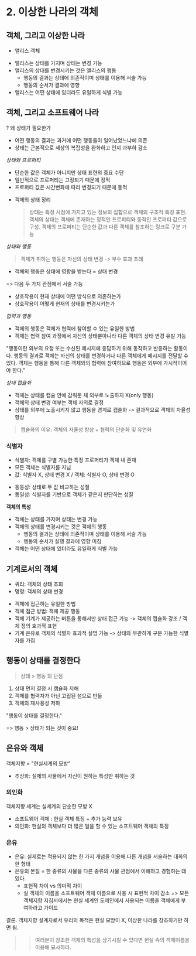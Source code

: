 # 2. 이상한 나라의 객체

## 객체, 그리고 이상한 나라

- 앨리스 객체

* 앨리스는 상태를 가지며 상태는 변경 가능
* 앨리스의 상태를 변경시키는 것은 앨리스의 행동
  - 행동의 결과는 상태에 의존적이며 상태를 이용해 서술 가능
  - 행동의 순서가 결과에 영향
* 앨리스는 어떤 상태에 있더라도 유일하게 식별 가능

## 객체, 그리고 소프트웨어 나라

? 왜 상태가 필요한가

- 어떤 행동의 결과는 과거에 어떤 행동들이 일어났었느냐에 의존
- 상태는 근본적으로 세상의 복잡성을 완화하고 인지 과부하 감소

_상태와 프로퍼티_

- 단순한 값은 객체가 아니지만 상태 표현의 중요 수단
- 일반적으로 프로퍼티는 고정되기 때문에 정적
- 프로퍼티 값은 시간변화에 따라 변경되기 때문에 동적

* 객체의 상태 정리
  > 상태는 특정 시점에 가지고 있는 정보의 집합으로 객체의 구조적 특징 표현. 객체의 상태는 객체에 존재하는 정적인 프로퍼티와 동적인 프로퍼티 값으로 구성. 객체의 프로퍼티는 단순한 값과 다른 객체를 참조하는 링크로 구분 가능

_상태와 행동_

> 객체가 취하는 행동은 자신의 상태 변경 -> 부수 효과 초래

- 객체의 행동은 상태에 영향을 받는다 = 상태 변경

=> 다음 두 가지 관점에서 서술 가능

- 상호작용이 현재 상태에 어떤 방식으로 의존하는가
- 상호작용이 어떻게 현재의 상태를 변경시키는가

_협력과 행동_

- 객체의 행동은 객체가 협력에 참여할 수 있는 유일한 방법
- 객체는 협력 참여 과정에서 자신의 상태뿐아니라 다른 객체의 상태 변경 유발 가능

"행동이란 외부의 요청 또는 수신된 메시지에 응답하기 위해 동작하고 반응하는 활동이다. 행동의 결과로 객체는 자신의 상태를 변경하거나 다른 객체에게 메시지를 전달할 수 있다. 객체는 행동을 통해 다른 객체와의 협력에 참여하므로 행동은 외부에 가시적이어야 한다."

_상태 캡슐화_

- 객체는 상태를 캡슐 안에 감춰둔 채 외부로 노출하지 X(only 행동)
- 객체의 상태 변경 여부는 객체 자의로 결정
- 상태를 외부에 노출시키지 않고 행동을 경계로 캡슐화 -> 결과적으로 객체의 자율성 향상

> 캡슐화의 이유: 객체의 자율성 향상 + 협력의 단순화 및 유연화

### 식별자

- 식별자: 객체를 구별 가능한 특정 프로퍼티가 객체 내 존재
- 모든 객체는 식별자를 지님
- 값: 식별자 X, 상태 변경 X / 객체: 식별자 O, 상태 변경 O

* 동등성: 상태로 두 값 비교하는 성질
* 동일성: 식별자를 기반으로 객체가 같은지 판단하는 성질

**객체의 특성**

- 객체는 상태를 가지며 상태는 변경 가능
- 객체의 상태를 변경시키는 것은 객체의 행동
  - 행동의 결과는 상태에 의존적이며 상태를 이용해 서술 가능
  - 행동의 순서가 실행 결과에 영향 미침
- 객체는 어떤 상태에 있더라도 유일하게 식별 가능

## 기계로서의 객체

- 쿼리: 객체의 상태 조회
- 명령: 객체의 상태 변경

* 객체에 접근하는 유일한 방법
* 객체 접근 방법: 객체 제공 행동
* 객체 기계가 제공하는 버튼을 통해서만 상태 접근 가능 -> 객체의 캡슐화 강조 / 객체 정의 효과적 표현
* 기계 은유로 객체의 식별자 효과적 설명 가능 -> 상태와 무관하게 구분 가능한 식별자를 가짐

## 행동이 상태를 결정한다

> 상태 > 행동 의 단점

1. 상태 먼저 결정 시 캡슐화 저해
2. 객체를 협력자가 아닌 고립된 섬으로 만듦
3. 객체의 재사용성 저하

"행동이 상태를 결정한다."

=> 행동 > 상태가 되는 것이 중요!

## 은유와 객체

객체지향 = "현실세계의 모방"

- 추상화: 실제의 사물에서 자신이 원하는 특성만 취하는 것

### 의인화

객체지향 세계는 실세계의 단순한 모방 X

- 소프트웨어 객체 : 현실 객체 특징 + 추가 능력 보유
- 의인화: 현실의 객체보다 더 많은 일을 할 수 있는 소프트웨어 객체의 특징

### 은유

- 은유: 실제로는 적용되지 않는 한 가지 개념을 이용해 다른 개념을 서술하는 대화의 한 형태
- 은유의 본질 = 한 종류의 사물을 다른 종류의 사물 관점에서 이해하고 경험하는 데 있다.
  - 표현적 차이 vs 의미적 차이
  - 실 객체의 이름을 소프트웨어 객체 이름으로 사용 시 표현적 차이 감소
    => 모든 객체지향 지침서에서는 현실 세계인 도메인에서 사용되는 이름을 객체에게 부여하라고 가이드

결론. 객체지향 설계자로서 우리의 목적은 현실 모방이 X, 이상한 나라를 창조하기만 하면 됨.

> > 여러분이 창조한 객체의 특성을 상기시킬 수 있다면 현실 속의 객체이름을 이용해 묘사하라.
